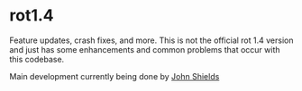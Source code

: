 # rot1.4
Feature updates, crash fixes, and more. This is not the official rot 1.4 version and just has some enhancements
and common problems that occur with this codebase.

Main development currently being done by
<a href="mailto:john@serokindesign.com">John Shields</a><br>

